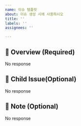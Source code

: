 ```yaml
---
name: 이슈 템플릿
about: 이슈 생성 시에 사용하시오
title: ''
labels: ''
assignees: ''

---
```


## 📜 Overview (Required)    
<!-- 이슈에 대해 간략하게 설명해주세요 -->  
No response  

## 📌 Child Issue(Optional)  
<!-- 자식 이슈를 연결해주세요(ex: - #32) -->
No response  

## 📍 Note (Optional) <!-- 특이사항을 적어주세요 -->
No response  

<!--  ## Issue Convention
- 제목 예시는 다음과 같다.
    - 예시) `feat: library view 횡스크롤 구현`
- 제목에 사용할 prefix는 커밋 컨벤션에 사용하는 타입과 동일하다.
    - 해당 이슈의 주 역할에 맞게 설정할 것.
        - feat: 새로운 기능(새로운 기능 개발이 아니여도, 변경 사항이 클 경우 feat에 해당한다.)
        - refactor: 코드 리팩터링
        - fix: 예상하지 못한 문제를 해결
        - build: 빌드 업무 수정
- 이슈는 뷰 단위가 아닌 기능 단위로 발행할 것
    - 해당 기능이 너무 클 경우(PR Diff 고려), 자식 이슈로 분리할 것 -->
